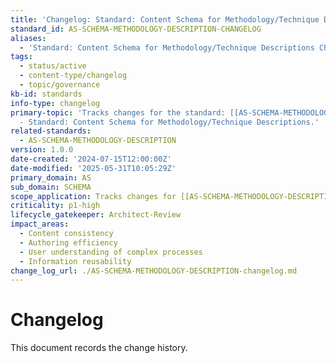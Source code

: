 ```yaml
---
title: 'Changelog: Standard: Content Schema for Methodology/Technique Descriptions'
standard_id: AS-SCHEMA-METHODOLOGY-DESCRIPTION-CHANGELOG
aliases:
  - 'Standard: Content Schema for Methodology/Technique Descriptions Changelog'
tags:
  - status/active
  - content-type/changelog
  - topic/governance
kb-id: standards
info-type: changelog
primary-topic: 'Tracks changes for the standard: [[AS-SCHEMA-METHODOLOGY-DESCRIPTION]]
  - Standard: Content Schema for Methodology/Technique Descriptions.'
related-standards:
  - AS-SCHEMA-METHODOLOGY-DESCRIPTION
version: 1.0.0
date-created: '2024-07-15T12:00:00Z'
date-modified: '2025-05-31T10:05:29Z'
primary_domain: AS
sub_domain: SCHEMA
scope_application: Tracks changes for [[AS-SCHEMA-METHODOLOGY-DESCRIPTION]].
criticality: p1-high
lifecycle_gatekeeper: Architect-Review
impact_areas:
  - Content consistency
  - Authoring efficiency
  - User understanding of complex processes
  - Information reusability
change_log_url: ./AS-SCHEMA-METHODOLOGY-DESCRIPTION-changelog.md
---
```


# Changelog

This document records the change history.
